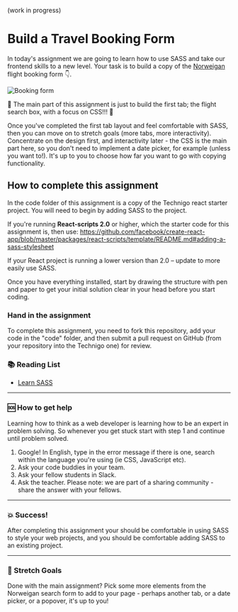 (work in progress)

# Build a Travel Booking Form

In today's assignment we are going to learn how to use SASS and take our frontend skills to a new level. Your task is to build a copy of the [Norweigan](https://www.norwegian.com/se/) flight booking form :point_down:.

![Booking form](https://github.com/Technigo/assignment-sass/raw/master/norweigan.png)

:rotating_light: The main part of this assignment is just to build the first tab; the flight search box, with a focus on CSS!!! :rotating_light:

Once you've completed the first tab layout and feel comfortable with SASS, then you can move on to stretch goals (more tabs, more interactivity). Concentrate on the design first, and interactivity later - the CSS is the main part here, so you don't need to implement a date picker, for example (unless you want to!). It's up to you to choose how far you want to go with copying functionality.

## How to complete this assignment

In the code folder of this assignment is a copy of the Technigo react starter project. You will need to begin by adding SASS to the project.

If you're running **React-scripts 2.0** or higher, which the starter code for this assignment is, then use:
https://github.com/facebook/create-react-app/blob/master/packages/react-scripts/template/README.md#adding-a-sass-stylesheet

If your React project is running a lower version than 2.0 – update to more easily use SASS.

Once you have everything installed, start by drawing the structure with pen and paper to get your initial solution clear in your head before you start coding.

### Hand in the assignment

To complete this assignment, you need to fork this repository, add your code in the "code" folder, and then submit a pull request on GitHub (from your repository into the Technigo one) for review.

### :books: Reading List

* [Learn SASS](http://sass-lang.com/guide)

---

### :sos: How to get help
Learning how to think as a web developer is learning how to be an expert in problem solving. So whenever you get stuck start with step 1 and continue until problem solved.

1. Google! In English, type in the error message if there is one, search within the language you're using (ie CSS, JavaScript etc).
2. Ask your code buddies in your team.
3. Ask your fellow students in Slack.
4. Ask the teacher. Please note: we are part of a sharing community - share the answer with your fellows.

---

### :boom: Success!

After completing this assignment your should be comfortable in using SASS to style your web projects, and you should be comfortable adding SASS to an existing project.

---

### :runner: Stretch Goals

Done with the main assignment? Pick some more elements from the Norweigan search form to add to your page - perhaps another tab, or a date picker, or a popover, it's up to you!
